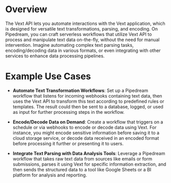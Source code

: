 # Overview

The Vext API lets you automate interactions with the Vext application, which is designed for versatile text transformations, parsing, and encoding. On Pipedream, you can craft serverless workflows that utilize Vext API to process and manipulate text data on-the-fly, without the need for manual intervention. Imagine automating complex text parsing tasks, encoding/decoding data in various formats, or even integrating with other services to enhance data processing pipelines.

# Example Use Cases

- **Automate Text Transformation Workflows**: Set up a Pipedream workflow that listens for incoming webhooks containing text data, then uses the Vext API to transform this text according to predefined rules or templates. The result could then be sent to a database, logged, or used as input for further processing steps in the workflow.

- **Encode/Decode Data on Demand**: Create a workflow that triggers on a schedule or via webhooks to encode or decode data using Vext. For instance, you might encode sensitive information before saving it to a cloud storage service, or decode data received in an encoded format before processing it further or presenting it to users.

- **Integrate Text Parsing with Data Analysis Tools**: Leverage a Pipedream workflow that takes raw text data from sources like emails or form submissions, parses it using Vext for specific information extraction, and then sends the structured data to a tool like Google Sheets or a BI platform for analysis and reporting.
